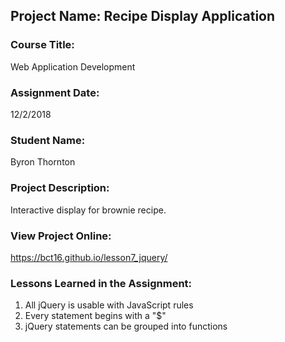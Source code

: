 ## Project Name:  Recipe Display Application

### Course Title:
Web Application Development

### Assignment Date:  
12/2/2018

### Student Name:  
Byron Thornton

### Project Description:
Interactive display for brownie recipe.

### View Project Online:
https://bct16.github.io/lesson7_jquery/

### Lessons Learned in the Assignment:
1. All jQuery is usable with JavaScript rules
2. Every statement begins with a "$"
3. jQuery statements can be grouped into functions

